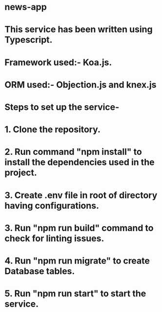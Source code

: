 # news-app

# This service has been written using Typescript.
# Framework used:- Koa.js.
# ORM used:- Objection.js and knex.js
# 

# Steps to set up the service-
# 1. Clone the repository.
# 2. Run command "npm install" to install the dependencies used in the project.
# 3. Create .env file in root of directory having configurations. 
# 3. Run "npm run build" command to check for linting issues.
# 4. Run "npm run migrate" to create Database tables.
# 5. Run "npm run start" to start the service.
#

